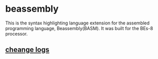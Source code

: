 # beassembly

This is the syntax highlighting language extension for the assembled programming language, Beassembly(BASM). It was built for the BEs-8 processor.

## [cheange logs](./CHANGELOG.md)

